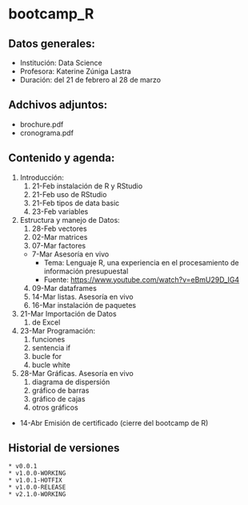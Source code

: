 # bootcamp_R

## Datos generales:

* Institución:  Data Science
* Profesora:    Katerine Zúniga Lastra
* Duración:     del 21 de febrero al 28 de marzo

## Adchivos adjuntos:

* brochure.pdf
* cronograma.pdf

## Contenido y agenda:

1. Introducción:
    1. 21-Feb instalación de R y RStudio
    1. 21-Feb uso de RStudio
    1. 21-Feb tipos de data basic
    1. 23-Feb variables
1. Estructura y manejo de Datos:
    1. 28-Feb vectores
    1. 02-Mar matrices
    1. 07-Mar factores
    * 7-Mar Asesoría en vivo
        * Tema: Lenguaje R, una experiencia en el procesamiento de información presupuestal
        * Fuente: https://www.youtube.com/watch?v=eBmU29D_IG4
    4. 09-Mar dataframes
    1. 14-Mar listas. Asesoría en vivo
    1. 16-Mar instalación de paquetes
1. 21-Mar Importación de Datos
    1. de Excel
1. 23-Mar Programación:
    1. funciones
    1. sentencia if
    1. bucle for
    1. bucle white
1. 28-Mar Gráficas. Asesoría en vivo
    1. diagrama de dispersión
    1. gráfico de barras
    1. gráfico de cajas
    1. otros gráficos
* 14-Abr Emisión de certificado (cierre del bootcamp de R)

## Historial de versiones
    * v0.0.1
    * v1.0.0-WORKING
    * v1.0.1-HOTFIX
    * v1.0.0-RELEASE
    * v2.1.0-WORKING